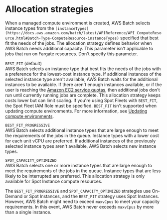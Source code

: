 # Allocation strategies<a name="allocation-strategies"></a>

When a managed compute environment is created, AWS Batch selects instance types from the `[instanceTypes](https://docs.aws.amazon.com/batch/latest/APIReference/API_ComputeResource.html#Batch-Type-ComputeResource-instanceTypes)` specified that best fit the needs of the jobs\. The allocation strategy defines behavior when AWS Batch needs additional capacity\. This parameter isn't applicable to jobs that run on Fargate resources\. Don't specify this parameter\.

`BEST_FIT` \(default\)  
AWS Batch selects an instance type that best fits the needs of the jobs with a preference for the lowest\-cost instance type\. If additional instances of the selected instance type aren't available, AWS Batch waits for the additional instances to be available\. If there aren't enough instances available, or if the user is reaching the [Amazon EC2 service quotas](https://docs.aws.amazon.com/AWSEC2/latest/UserGuide/ec2-resource-limits.html), then additional jobs don't run until currently running jobs are complete\. This allocation strategy keeps costs lower but can limit scaling\. If you're using Spot Fleets with `BEST_FIT`, the Spot Fleet IAM Role must be specified\. `BEST_FIT` isn't supported when updating compute environments\. For more information, see [Updating compute environments](updating-compute-environments.md)\.

`BEST_FIT_PROGRESSIVE`  
AWS Batch selects additional instance types that are large enough to meet the requirements of the jobs in the queue\. Instance types with a lower cost for each unit vCPU are preferred\. If additional instances of the previously selected instance types aren't available, AWS Batch selects new instance types\.

`SPOT_CAPACITY_OPTIMIZED`  
AWS Batch selects one or more instance types that are large enough to meet the requirements of the jobs in the queue\. Instance types that are less likely to be interrupted are preferred\. This allocation strategy is only available for Spot Instance compute resources\.

The `BEST_FIT_PROGRESSIVE` and `SPOT_CAPACITY_OPTIMIZED` strategies use On\-Demand or Spot Instances, and the `BEST_FIT` strategy uses Spot Instances\. However, AWS Batch might need to exceed `maxvCpus` to meet your capacity requirements\. In this event, AWS Batch never exceeds `maxvCpus` by more than a single instance\.
